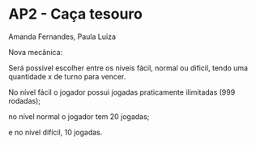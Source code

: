 # AP2 - Caça tesouro
Amanda Fernandes,
Paula Luiza


Nova mecânica:   

Será possivel escolher entre os niveis fácil, normal ou dificil, tendo uma quantidade x de turno para vencer. 


No nível fácil o jogador possui jogadas praticamente ilimitadas (999 rodadas);

no nível normal o jogador tem 20 jogadas;

e no nível difícil, 10 jogadas.




